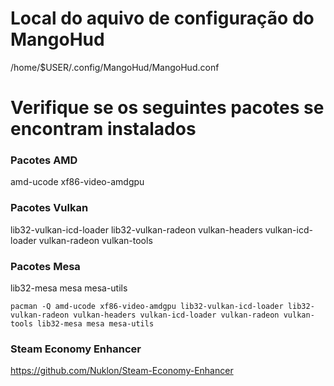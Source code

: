 # Local do aquivo de configuração do MangoHud
/home/$USER/.config/MangoHud/MangoHud.conf

# Verifique se os seguintes pacotes se encontram instalados

### Pacotes AMD
amd-ucode
xf86-video-amdgpu

### Pacotes Vulkan
lib32-vulkan-icd-loader
lib32-vulkan-radeon
vulkan-headers
vulkan-icd-loader
vulkan-radeon
vulkan-tools

### Pacotes Mesa
lib32-mesa
mesa
mesa-utils

```
pacman -Q amd-ucode xf86-video-amdgpu lib32-vulkan-icd-loader lib32-vulkan-radeon vulkan-headers vulkan-icd-loader vulkan-radeon vulkan-tools lib32-mesa mesa mesa-utils
```

### Steam Economy Enhancer
https://github.com/Nuklon/Steam-Economy-Enhancer
